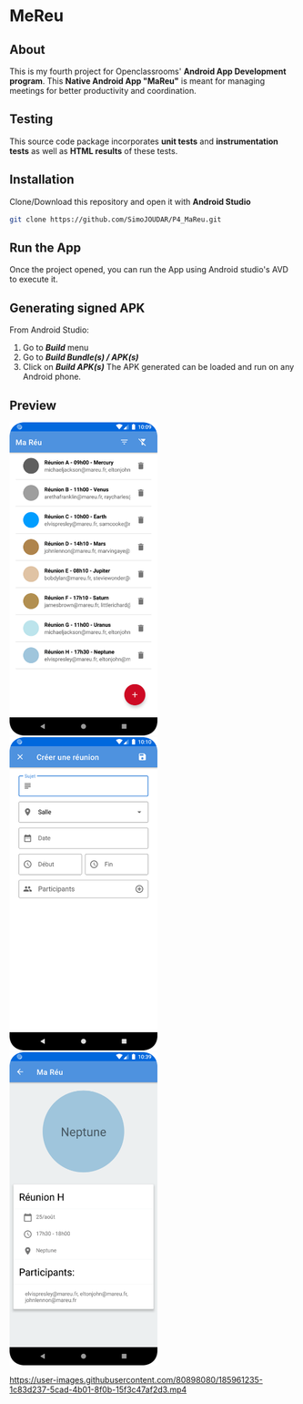 # MeReu

## About
This is my fourth project for Openclassrooms' **Android App Development program**.
This **Native Android App "MaReu"** is meant for managing meetings for better productivity and coordination.

## Testing
This source code package incorporates **unit tests** and **instrumentation tests** as well as **HTML results** of these tests.

## Installation
Clone/Download this repository and open it with **Android Studio**
```bash
git clone https://github.com/SimoJOUDAR/P4_MaReu.git
```

## Run the App
Once the project opened, you can run the App using Android studio's AVD to execute it.

## Generating signed APK
From Android Studio:
1. Go to ***Build*** menu
2. Go to ***Build Bundle(s) / APK(s)***
3. Click on ***Build APK(s)***
   The APK generated can be loaded and run on any Android phone.

## Preview
<img src = "media/P4_MaReu_1.png" height="550"> <img src = "media/P4_MaReu_2.png" height="550"> <img src = "media/P4_MaReu_3.png" height="550">

https://user-images.githubusercontent.com/80898080/185961235-1c83d237-5cad-4b01-8f0b-15f3c47af2d3.mp4
